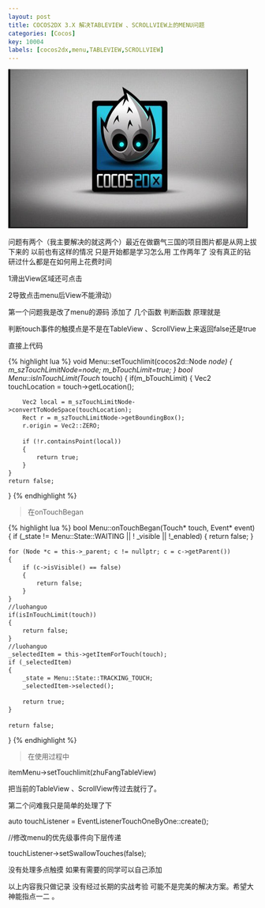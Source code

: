 ```yaml
---
layout: post
title: COCOS2DX 3.X 解决TABLEVIEW 、SCROLLVIEW上的MENU问题
categories: [Cocos]
key: 10004
labels: [cocos2dx,menu,TABLEVIEW,SCROLLVIEW]
---
```


![](my_pics/0P2232F7_0.jpg)

问题有两个（我主要解决的就这两个）最近在做霸气三国的项目图片都是从网上拔下来的 以前也有这样的情况 只是开始都是学习怎么用  工作两年了 没有真正的钻研过什么都是在如何用上花费时间

1滑出View区域还可点击

2导致点击menu后View不能滑动）

第一个问题我是改了menu的源码 添加了 几个函数 判断函数 原理就是

判断touch事件的触摸点是不是在TableView 、ScrollView上来返回false还是true

直接上代码

{% highlight lua %}
void Menu::setTouchlimit(cocos2d::Node *node)
{
    m_szTouchLimitNode=node;
    m_bTouchLimit=true;
}
bool Menu::isInTouchLimit(Touch* touch)
{
    if(m_bTouchLimit)
    {
        Vec2 touchLocation = touch->getLocation();
        
        Vec2 local = m_szTouchLimitNode->convertToNodeSpace(touchLocation);
        Rect r = m_szTouchLimitNode->getBoundingBox();
        r.origin = Vec2::ZERO;
        
        if (!r.containsPoint(local))
        {
            return true;
        }
    }
    return false;
}
{% endhighlight %}

> 在onTouchBegan

{% highlight lua %}
bool Menu::onTouchBegan(Touch* touch, Event* event)
{
    if (_state != Menu::State::WAITING || ! _visible || !_enabled)
    {
        return false;
    }
    
    for (Node *c = this->_parent; c != nullptr; c = c->getParent())
    {
        if (c->isVisible() == false)
        {
            return false;
        }
    }
    //luohanguo
    if(isInTouchLimit(touch))
    {
        return false;
    }
    //luohanguo
    _selectedItem = this->getItemForTouch(touch);
    if (_selectedItem)
    {
        _state = Menu::State::TRACKING_TOUCH;
        _selectedItem->selected();
        
        return true;
    }
    
    return false;
}
{% endhighlight %}

> 在使用过程中

itemMenu->setTouchlimit(zhuFangTableView)

把当前的TableView 、ScrollView传过去就行了。

第二个问难我只是简单的处理了下

auto touchListener = EventListenerTouchOneByOne::create();

//修改menu的优先级事件向下层传递

touchListener->setSwallowTouches(false);

没有处理多点触摸 如果有需要的同学可以自己添加

以上内容我只做记录 没有经过长期的实战考验 可能不是完美的解决方案。希望大神能指点一二 。